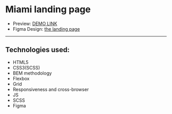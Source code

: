 # Miami landing page
- Preview: [DEMO LINK](https://progmari.github.io/Miami/)
- Figma Design: [the landing page](https://www.figma.com/file/nHz8bflIwJaWP3P99vKTH5/miami_home_new?node-id=16033%3A3)

---

## Technologies used:
* HTML5
* CSS3(SCSS)
* BEM methodology
* Flexbox
* Grid
* Responsiveness and cross-browser
* JS
* SCSS
* Figma
